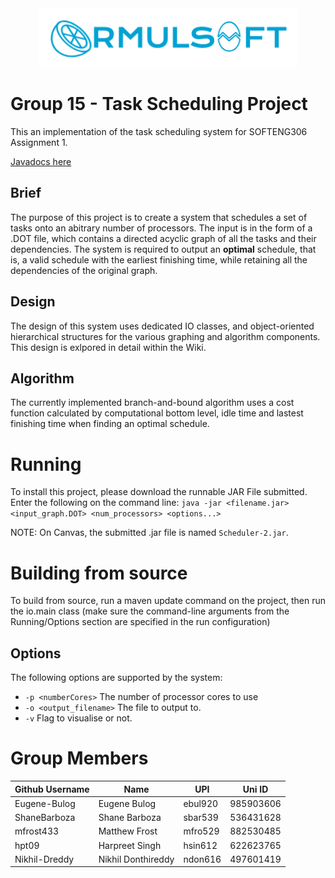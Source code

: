 
<div align="center">
<a><img style="display:inline-block;" src="./ormulsoft.png" ></a>
<br>
</div>


# Group 15 - Task Scheduling Project

This an implementation of the task scheduling system for SOFTENG306 Assignment 1.

[Javadocs here](https://eugene-bulog.github.io/Softeng-306-Group-15/overview-summary.html)

## Brief

The purpose of this project is to create a system that schedules a set of tasks onto an abitrary number of processors.
The input is in the form of a .DOT file, which contains a directed acyclic graph of all the tasks and their dependencies. 
The system is required to output an **optimal** schedule, that is, a valid schedule with the earliest finishing time, while retaining all the dependencies of the original graph.

## Design

The design of this system uses dedicated IO classes, and object-oriented hierarchical structures for the various graphing and algorithm components. This design is exlpored in detail within the Wiki.

## Algorithm
The currently implemented branch-and-bound algorithm uses a cost function calculated by computational bottom level, idle time and
lastest finishing time when finding an optimal schedule.

# Running
To install this project, please download the runnable JAR File submitted.<br/> Enter the following on the command line: `java -jar <filename.jar> <input_graph.DOT> <num_processors> <options...>`

NOTE: On Canvas, the submitted .jar file is named `Scheduler-2.jar`.

# Building from source
To build from source, run a maven update command on the project, then run the io.main class (make sure the command-line arguments from the Running/Options section are specified in the run configuration)

## Options
The following options are supported by the system: 
- `-p <numberCores>`       The number of processor cores to use
- `-o <output_filename>`   The file to output to.
- `-v`                     Flag to visualise or not.


# Group Members
| Github Username | Name | UPI | Uni ID |
| --------------- | ---- | --- | ------ |
| Eugene-Bulog | Eugene Bulog | ebul920 | 985903606 |
| ShaneBarboza | Shane Barboza | sbar539 | 536431628 |
| mfrost433 | Matthew Frost | mfro529 | 882530485 |
| hpt09 | Harpreet Singh | hsin612 | 622623765 |
| Nikhil-Dreddy | Nikhil Donthireddy | ndon616 | 497601419 |

